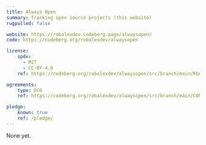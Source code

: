 ```yaml
---
title: Always Open
summary: Tracking open source projects (this website)
rugpulled: false

website: https://robalexdev.codeberg.page/alwaysopen/
code: https://codeberg.org/robalexdev/alwaysopen

license:
    spdx:
      - MIT
      - CC-BY-4.0
    ref: https://codeberg.org/robalexdev/alwaysopen/src/branch/main/README.md#license

agreements:
    type: DCO
    ref: https://codeberg.org/robalexdev/alwaysopen/src/branch/main/CONTRIBUTING.md#dco-sign-off

pledge:
    known: true
    ref: /pledge/
---
```

None yet.
